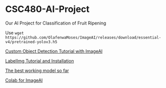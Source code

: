 # CSC480-AI-Project
Our AI Project for Classification of Fruit Ripening

Use `wget https://github.com/OlafenwaMoses/ImageAI/releases/download/essential-v4/pretrained-yolov3.h5`

[Custom Object Detection Tutorial with ImageAI](https://medium.com/deepquestai/train-object-detection-ai-with-6-lines-of-code-6d087063f6ff)

[LabelImg Tutorial and Installation](https://medium.com/deepquestai/object-detection-training-preparing-your-custom-dataset-6248679f0d1d)

[The best working model so far](https://drive.google.com/file/d/1RAwRUamLSlTo7KKhM-RGVVBmYPersWGd/view?usp=sharing)

[Colab for ImageAI](https://colab.research.google.com/drive/1zdtuZATk2WSfeMrJxgADYIlav4aqwUCm)
